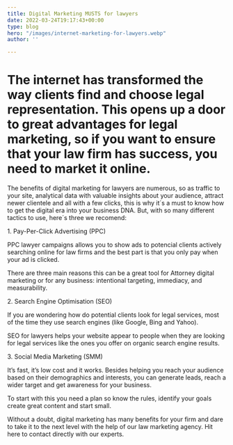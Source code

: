 ```yaml
---
title: Digital Marketing MUSTS for lawyers
date: 2022-03-24T19:17:43+00:00
type: blog
hero: "/images/internet-marketing-for-lawyers.webp"
author: ''

---
```

# The internet has transformed the way clients find and choose legal representation. This opens up a door to great advantages for legal marketing, so if you want to ensure that your law firm has success, you need to market it online.

The benefits of digital marketing for lawyers are numerous, so as traffic to your site, analytical data with valuable insights about your audience, attract newer clientele and all with a few clicks, this is why it´s a must to know how to get the digital era into your business DNA. But, with so many different tactics to use, here´s three we recomend:

1\. Pay-Per-Click Advertising (PPC)

PPC lawyer campaigns allows you to show ads to potencial clients actively searching online for law firms and the best part is that you only pay when your ad is clicked.

There are three main reasons this can be a great tool for Attorney digital marketing or for any business: intentional targeting, immediacy, and measurability.

2\. Search Engine Optimisation (SEO)

If you are wondering how do potential clients look for legal services, most of the time they use search engines (like Google, Bing and Yahoo).

SEO for lawyers helps your website appear to people when they are looking for legal services like the ones you offer on organic search engine results.

3\. Social Media Marketing (SMM)

It’s fast, it’s low cost and it works. Besides helping you reach your audience based on their demographics and interests, you can generate leads, reach a wider target and get awareness for your business.

To start with this you need a plan so know the rules, identify your goals create great content and start small.

Without a doubt, digital marketing has many benefits for your firm and dare to take it to the next level with the help of our law marketing agency. Hit here to contact directly with our experts.

